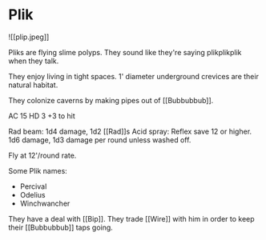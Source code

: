 # Plik

![[plip.jpeg]]

Pliks are flying slime polyps. They sound like they're saying plikplikplik when they talk.

They enjoy living in tight spaces. 1' diameter underground crevices are their natural habitat.

They colonize caverns by making pipes out of [[Bubbubbub]].

AC 15
HD 3
+3 to hit

Rad beam: 1d4 damage, 1d2 [[Rad]]s
Acid spray: Reflex save 12 or higher. 1d6 damage, 1d3 damage per round unless washed off.

Fly at 12'/round rate.

Some Plik names:

- Percival
- Odelius
- Winchwancher

They have a deal with [[Bip]]. They trade [[Wire]] with him in order to keep their [[Bubbubbub]] taps going.